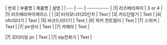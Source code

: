 
#

| 번호 | 부품명 | 제품명 | 설명 |
| --- | --- | ----------- |
|1| 라즈베리파이 | 3 or 4 |
|1| 라즈베리파이케이스 |  |
|2| 터치모니터20인치 | Text |
|3| 카드단말기 | Text |
|4| nfc리더기 | Text |
|5| 바코드리더기 | Text |
|6| 락커 컨트럴러 | Text |
|7| 스피커 | Text |
|7| pir센서 | Text |
|7| 카메라 | Text |

|7| 모티터링 pc | Text |
|7| sip전화기 | Text |


